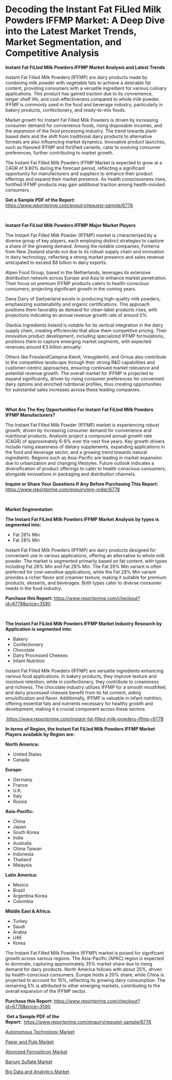 <p><h1>Decoding the Instant Fat FiLled Milk Powders IFFMP Market: A Deep Dive into the Latest Market Trends, Market Segmentation, and Competitive Analysis</h1></p><p><strong>Instant Fat FiLled Milk Powders IFFMP Market Analysis and Latest Trends</strong></p>
<p><p>Instant Fat Filled Milk Powders (IFFMP) are dairy products made by combining milk powder with vegetable fats to achieve a desirable fat content, providing consumers with a versatile ingredient for various culinary applications. This product has gained traction due to its convenience, longer shelf life, and cost-effectiveness compared to whole milk powder. IFFMP is commonly used in the food and beverage industry, particularly in bakery products, confectionery, and ready-to-mix foods.</p><p>Market growth for Instant Fat Filled Milk Powders is driven by increasing consumer demand for convenience foods, rising disposable incomes, and the expansion of the food processing industry. The trend towards plant-based diets and the shift from traditional dairy products to alternative formats are also influencing market dynamics. Innovative product launches, such as flavored IFFMP and fortified variants, cater to evolving consumer preferences, further contributing to market growth. </p><p>The Instant Fat Filled Milk Powders IFFMP Market is expected to grow at a CAGR of 9.80% during the forecast period, reflecting a significant opportunity for manufacturers and suppliers to enhance their product offerings and expand their market presence. As health consciousness rises, fortified IFFMP products may gain additional traction among health-minded consumers.</p></p>
<p><strong>Get a Sample PDF of the Report:&nbsp;</strong> <a href="https://www.reportprime.com/enquiry/request-sample/6778?utm_campaign=1167&utm_medium=2&utm_source=Github&utm_content=ia&utm_term=15112024&utm_id=instant-fat-filled-milk-powders-iffmp">https://www.reportprime.com/enquiry/request-sample/6778</a></p>
<p>&nbsp;</p>
<p><strong>Instant Fat FiLled Milk Powders IFFMP Major Market Players</strong></p>
<p><p>The Instant Fat Filled Milk Powder (IFFMP) market is characterized by a diverse group of key players, each employing distinct strategies to capture a share of the growing demand. Among the notable companies, Fonterra from New Zealand stands out due to its robust supply chain and innovation in dairy technology, reflecting a strong market presence and sales revenue anticipated to exceed $8 billion in dairy exports.</p><p>Alpen Food Group, based in the Netherlands, leverages its extensive distribution network across Europe and Asia to enhance market penetration. Their focus on premium IFFMP products caters to health-conscious consumers, projecting significant growth in the coming years.</p><p>Dana Dairy of Switzerland excels in producing high-quality milk powders, emphasizing sustainability and organic certifications. This approach positions them favorably as demand for clean-label products rises, with projections indicating an annual revenue growth rate of around 5%.</p><p>Glanbia Ingredients Ireland is notable for its vertical integration in the dairy supply chain, creating efficiencies that allow them competitive pricing. Their innovative product development, including specialized IFFMP formulations, positions them to capture emerging market segments, with expected revenues around €3 billion annually.</p><p>Others like FrieslandCampina Kievit, Vreugdenhil, and Ornua also contribute to the competitive landscape through their strong R&D capabilities and customer-centric approaches, ensuring continued market relevance and potential revenue growth. The overall market for IFFMP is projected to expand significantly, driven by rising consumer preferences for convenient dairy options and enriched nutritional profiles, thus creating opportunities for substantial sales increases across these leading companies.</p></p>
<p>&nbsp;</p>
<p><strong>What Are The Key Opportunities For Instant Fat FiLled Milk Powders IFFMP Manufacturers?</strong></p>
<p><p>The Instant Fat Filled Milk Powder (IFFMP) market is experiencing robust growth, driven by increasing consumer demand for convenience and nutritional products. Analysts project a compound annual growth rate (CAGR) of approximately 6-8% over the next five years. Key growth drivers include rising awareness of dietary supplements, expanding applications in the food and beverage sector, and a growing trend towards natural ingredients. Regions such as Asia-Pacific are leading in market expansion due to urbanization and changing lifestyles. Future outlook indicates a diversification of product offerings to cater to health-conscious consumers, alongside innovations in packaging and distribution channels.</p></p>
<p><strong>Inquire or Share Your Questions If Any Before Purchasing This Report:</strong> <a href="https://www.reportprime.com/enquiry/pre-order/6778?utm_campaign=1167&utm_medium=2&utm_source=Github&utm_content=ia&utm_term=15112024&utm_id=instant-fat-filled-milk-powders-iffmp">https://www.reportprime.com/enquiry/pre-order/6778</a></p>
<p>&nbsp;</p>
<p><strong>Market Segmentation</strong></p>
<p><strong>The Instant Fat FiLled Milk Powders IFFMP Market Analysis by types is segmented into:</strong></p>
<p><ul><li>Fat 26% Min</li><li>Fat 28% Min</li></ul></p>
<p><p>Instant Fat Filled Milk Powders (IFFMP) are dairy products designed for convenient use in various applications, offering an alternative to whole milk powder. The market is segmented primarily based on fat content, with types including Fat 26% Min and Fat 28% Min. The Fat 26% Min variant is often preferred for cost-sensitive applications, while the Fat 28% Min variant provides a richer flavor and creamier texture, making it suitable for premium products, desserts, and beverages. Both types cater to diverse consumer needs in the food industry.</p></p>
<p><strong>Purchase this Report:&nbsp;</strong><a href="https://www.reportprime.com/checkout?id=6778&price=3590&utm_campaign=1167&utm_medium=2&utm_source=Github&utm_content=ia&utm_term=15112024&utm_id=instant-fat-filled-milk-powders-iffmp">https://www.reportprime.com/checkout?id=6778&price=3590</a></p>
<p>&nbsp;</p>
<p><strong>The Instant Fat FiLled Milk Powders IFFMP Market Industry Research by Application is segmented into:</strong></p>
<p><ul><li>Bakery</li><li>Confectionery</li><li>Chocolate</li><li>Dairy Processed Cheeses</li><li>Infant Nutrition</li></ul></p>
<p><p>Instant Fat Filled Milk Powders (IFFMP) are versatile ingredients enhancing various food applications. In bakery products, they improve texture and moisture retention, while in confectionery, they contribute to creaminess and richness. The chocolate industry utilizes IFFMP for a smooth mouthfeel, and dairy processed cheeses benefit from its fat content, aiding emulsification and flavor. Additionally, IFFMP is valuable in infant nutrition, offering essential fats and nutrients necessary for healthy growth and development, making it a crucial component across these sectors.</p></p>
<p><a href="https://www.reportprime.com/instant-fat-filled-milk-powders-iffmp-r6778?utm_campaign=1167&utm_medium=2&utm_source=Github&utm_content=ia&utm_term=15112024&utm_id=instant-fat-filled-milk-powders-iffmp">&nbsp;https://www.reportprime.com/instant-fat-filled-milk-powders-iffmp-r6778</a></p>
<p><strong>In terms of Region, the Instant Fat FiLled Milk Powders IFFMP Market Players available by Region are:</strong></p>
<p>
    <p> <strong> North America: </strong>
        <ul>
            <li>United States</li>
            <li>Canada</li>
        </ul>
        </p> 
    <p> <strong> Europe: </strong>
        <ul>
            <li>Germany</li>
            <li>France</li>
            <li>U.K.</li>
            <li>Italy</li>
            <li>Russia</li>
        </ul>
        </p> 
    <p> <strong> Asia-Pacific: </strong>
        <ul>
            <li>China</li>
            <li>Japan</li>
            <li>South Korea</li>
            <li>India</li>
            <li>Australia</li>
            <li>China Taiwan</li>
            <li>Indonesia</li>
            <li>Thailand</li>
            <li>Malaysia</li>
        </ul>
        </p> 
    <p> <strong> Latin America: </strong>
        <ul>
            <li>Mexico</li>
            <li>Brazil</li>
            <li>Argentina Korea</li>
            <li>Colombia</li>
        </ul>
        </p> 
    <p> <strong> Middle East & Africa: </strong>
        <ul>
            <li>Turkey</li>
            <li>Saudi</li>
            <li>Arabia</li>
            <li>UAE</li>
            <li>Korea</li>
        </ul>
    </p>
    </p>
<p><p>The Instant Fat Filled Milk Powders (IFFMP) market is poised for significant growth across various regions. The Asia-Pacific (APAC) region is expected to dominate, capturing approximately 35% market share due to rising demand for dairy products. North America follows with about 25%, driven by health-conscious consumers. Europe holds a 20% share, while China is projected to account for 15%, reflecting its growing dairy consumption. The remaining 5% is attributed to other emerging markets, contributing to the overall expansion of the IFFMP sector.</p></p>
<p><strong>Purchase this Report: </strong><a href="https://www.reportprime.com/checkout?id=6778&price=3590&utm_campaign=1167&utm_medium=2&utm_source=Github&utm_content=ia&utm_term=15112024&utm_id=instant-fat-filled-milk-powders-iffmp">https://www.reportprime.com/checkout?id=6778&price=3590</a></p>
<p>&nbsp;<strong>Get a Sample PDF of the Report:&nbsp;&nbsp;</strong><a href="https://www.reportprime.com/enquiry/request-sample/6778?utm_campaign=1167&utm_medium=2&utm_source=Github&utm_content=ia&utm_term=15112024&utm_id=instant-fat-filled-milk-powders-iffmp">https://www.reportprime.com/enquiry/request-sample/6778</a></p>
<p><strong></strong></p>
<p><p><a href="https://issuu.com/reportprime-2/docs/autonomous-technology-market-size-2_0642dafd9f2038?utm_campaign=1167&utm_medium=2&utm_source=Github&utm_content=ia&utm_term=15112024&utm_id=instant-fat-filled-milk-powders-iffmp">Autonomous Technology Market</a></p><p><a href="https://www.linkedin.com/pulse/consumer-behavior-shifts-paper-pulp-market-demand-analysis-lkjtc?utm_campaign=1167&utm_medium=2&utm_source=Github&utm_content=ia&utm_term=15112024&utm_id=instant-fat-filled-milk-powders-iffmp">Paper and Pulp Market</a></p><p><a href="https://www.linkedin.com/pulse/atomized-ferrosilicon-market-size-share-analysis-growth-cqzzc?utm_campaign=1167&utm_medium=2&utm_source=Github&utm_content=ia&utm_term=15112024&utm_id=instant-fat-filled-milk-powders-iffmp">Atomized Ferrosilicon Market</a></p><p><a href="https://www.linkedin.com/pulse/consumer-behavior-shifts-barium-sulfate-market-demand-analysis-ywhzf?utm_campaign=1167&utm_medium=2&utm_source=Github&utm_content=ia&utm_term=15112024&utm_id=instant-fat-filled-milk-powders-iffmp">Barium Sulfate Market</a></p><p><a href="https://issuu.com/reportprime-2/docs/big-data-and-analytics-market-size-_95f8b08e3c335f?utm_campaign=1167&utm_medium=2&utm_source=Github&utm_content=ia&utm_term=15112024&utm_id=instant-fat-filled-milk-powders-iffmp">Big Data and Analytics Market</a></p></p>